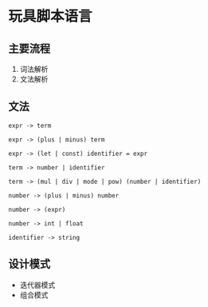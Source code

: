 # 玩具脚本语言

## 主要流程
1. 词法解析
2. 文法解析

## 文法

```****
expr -> term 

expr -> (plus | minus) term

expr -> (let | const) identifier = expr

term -> number | identifier

term -> (mul | div | mode | pow) (number | identifier)

number -> (plus | minus) number

number -> (expr)

number -> int | float

identifier -> string

```

## 设计模式

- 迭代器模式
- 组合模式
